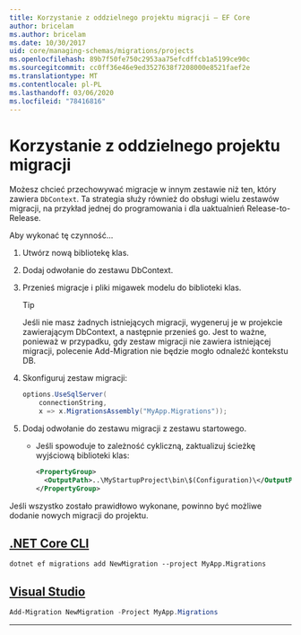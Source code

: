 ```yaml
---
title: Korzystanie z oddzielnego projektu migracji — EF Core
author: bricelam
ms.author: bricelam
ms.date: 10/30/2017
uid: core/managing-schemas/migrations/projects
ms.openlocfilehash: 89b7f50fe750c2953aa75efcdffcb1a5199ce90c
ms.sourcegitcommit: cc0ff36e46e9ed3527638f7208000e8521faef2e
ms.translationtype: MT
ms.contentlocale: pl-PL
ms.lasthandoff: 03/06/2020
ms.locfileid: "78416816"
---
```

# <a name="using-a-separate-migrations-project"></a>Korzystanie z oddzielnego projektu migracji

Możesz chcieć przechowywać migracje w innym zestawie niż ten, który zawiera `DbContext`. Ta strategia służy również do obsługi wielu zestawów migracji, na przykład jednej do programowania i dla uaktualnień Release-to-Release.

Aby wykonać tę czynność...

1. Utwórz nową bibliotekę klas.

2. Dodaj odwołanie do zestawu DbContext.

3. Przenieś migracje i pliki migawek modelu do biblioteki klas.
   > [!TIP]
   > Jeśli nie masz żadnych istniejących migracji, wygeneruj je w projekcie zawierającym DbContext, a następnie przenieś go.
   > Jest to ważne, ponieważ w przypadku, gdy zestaw migracji nie zawiera istniejącej migracji, polecenie Add-Migration nie będzie mogło odnaleźć kontekstu DB.

4. Skonfiguruj zestaw migracji:

   ``` csharp
   options.UseSqlServer(
       connectionString,
       x => x.MigrationsAssembly("MyApp.Migrations"));
   ```

5. Dodaj odwołanie do zestawu migracji z zestawu startowego.
   * Jeśli spowoduje to zależność cykliczną, zaktualizuj ścieżkę wyjściową biblioteki klas:

     ``` xml
     <PropertyGroup>
       <OutputPath>..\MyStartupProject\bin\$(Configuration)\</OutputPath>
     </PropertyGroup>
     ```

Jeśli wszystko zostało prawidłowo wykonane, powinno być możliwe dodanie nowych migracji do projektu.

## <a name="net-core-cli"></a>[.NET Core CLI](#tab/dotnet-core-cli)

```dotnetcli
dotnet ef migrations add NewMigration --project MyApp.Migrations
```

## <a name="visual-studio"></a>[Visual Studio](#tab/vs)

``` powershell
Add-Migration NewMigration -Project MyApp.Migrations
```

***
